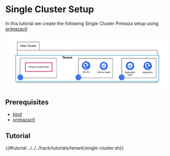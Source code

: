 # Single Cluster Setup

In this tutorial we create the following Single Cluster Primaza setup using [primazactl](https://github.com/primaza/primazactl)

![image](../../imgs/tenant-single-cluster-view.png)

## Prerequisites

* [kind](https://github.com/kubernetes-sigs/kind)
* [primazactl](https://github.com/primaza/primazactl)

## Tutorial

{{#tutorial ../../../hack/tutorials/tenant/single-cluster.sh}}
